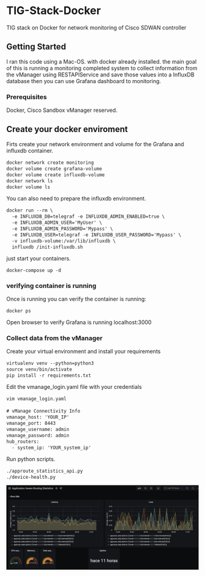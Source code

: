 # TIG-Stack-Docker
TIG stack on Docker for network monitoring of Cisco SDWAN controller

## Getting Started

I ran this code using a Mac-OS. with docker already installed. the main goal of this is running a monitoring completed system to collect information from the vManager using 
RESTAPIService and save those values into a InfluxDB database then you can use Grafana dashboard to monitoring.

### Prerequisites

Docker, Cisco Sandbox vManager reserved.  

## Create your docker enviroment

Firts create your network environment and volume for the Grafana and influxdb container.

```
docker network create monitoring
docker volume create grafana-volume
docker volume create influxdb-volume
docker network ls
docker volume ls
```
You can also need to prepare the influxdb environment.

```
docker run --rm \
  -e INFLUXDB_DB=telegraf -e INFLUXDB_ADMIN_ENABLED=true \
  -e INFLUXDB_ADMIN_USER='MyUser' \
  -e INFLUXDB_ADMIN_PASSWORD='Mypass' \
  -e INFLUXDB_USER=telegraf -e INFLUXDB_USER_PASSWORD='Mypass' \
  -v influxdb-volume:/var/lib/influxdb \
  influxdb /init-influxdb.sh
```
just start your containers.
```
docker-compose up -d
```
### verifying container is running

Once is running you can verify the container is running:
```
docker ps
```
Open browser to verify Grafana is running localhost:3000

### Collect data from the vManager

Create your virtual environment and install your requirements

```
virtualenv venv --python=python3
source venv/bin/activate
pip install -r requirements.txt
```
Edit the vmanage_login.yaml file with your credentials
```
vim vmanage_login.yaml

# vManage Connectivity Info
vmanage_host: 'YOUR_IP'
vmanage_port: 8443
vmanage_username: admin
vmanage_password: admin
hub_routers:
  - system_ip: 'YOUR_system_ip'
```
Run python scripts.
```
./approute_statistics_api.py
./device-health.py
```
![Imagen of localhost:3000](/imagen/Capt1.png)

